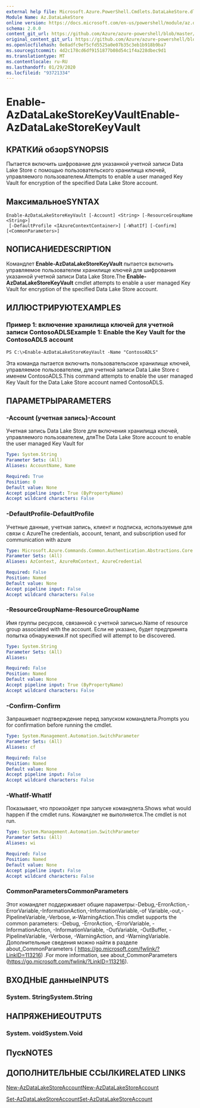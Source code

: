 ```yaml
---
external help file: Microsoft.Azure.PowerShell.Cmdlets.DataLakeStore.dll-Help.xml
Module Name: Az.DataLakeStore
online version: https://docs.microsoft.com/en-us/powershell/module/az.datalakestore/enable-azdatalakestorekeyvault
schema: 2.0.0
content_git_url: https://github.com/Azure/azure-powershell/blob/master/src/DataLakeStore/DataLakeStore/help/Enable-AzDataLakeStoreKeyVault.md
original_content_git_url: https://github.com/Azure/azure-powershell/blob/master/src/DataLakeStore/DataLakeStore/help/Enable-AzDataLakeStoreKeyVault.md
ms.openlocfilehash: 0e8adfc9ef5cfd5525a0e07b35c3eb1b918b9ba7
ms.sourcegitcommit: 4d2c178cd6df9151877b08d54c1f4a228dbec9d1
ms.translationtype: MT
ms.contentlocale: ru-RU
ms.lasthandoff: 01/29/2020
ms.locfileid: "93721334"
---
```

# <span data-ttu-id="f61b2-101">Enable-AzDataLakeStoreKeyVault</span><span class="sxs-lookup"><span data-stu-id="f61b2-101">Enable-AzDataLakeStoreKeyVault</span></span>

## <span data-ttu-id="f61b2-102">КРАТКИй обзор</span><span class="sxs-lookup"><span data-stu-id="f61b2-102">SYNOPSIS</span></span>
<span data-ttu-id="f61b2-103">Пытается включить шифрование для указанной учетной записи Data Lake Store с помощью пользовательского хранилища ключей, управляемого пользователем.</span><span class="sxs-lookup"><span data-stu-id="f61b2-103">Attempts to enable a user managed Key Vault for encryption of the specified Data Lake Store account.</span></span>

## <span data-ttu-id="f61b2-104">Максимальное</span><span class="sxs-lookup"><span data-stu-id="f61b2-104">SYNTAX</span></span>

```
Enable-AzDataLakeStoreKeyVault [-Account] <String> [-ResourceGroupName <String>]
 [-DefaultProfile <IAzureContextContainer>] [-WhatIf] [-Confirm] [<CommonParameters>]
```

## <span data-ttu-id="f61b2-105">NОПИСАНИЕ</span><span class="sxs-lookup"><span data-stu-id="f61b2-105">DESCRIPTION</span></span>
<span data-ttu-id="f61b2-106">Командлет **Enable-AzDataLakeStoreKeyVault** пытается включить управляемое пользователем хранилище ключей для шифрования указанной учетной записи Data Lake Store.</span><span class="sxs-lookup"><span data-stu-id="f61b2-106">The **Enable-AzDataLakeStoreKeyVault** cmdlet attempts to enable a user managed Key Vault for encryption of the specified Data Lake Store account.</span></span>

## <span data-ttu-id="f61b2-107">ИЛЛЮСТРИРУЮТ</span><span class="sxs-lookup"><span data-stu-id="f61b2-107">EXAMPLES</span></span>

### <span data-ttu-id="f61b2-108">Пример 1: включение хранилища ключей для учетной записи ContosoADLS</span><span class="sxs-lookup"><span data-stu-id="f61b2-108">Example 1: Enable the Key Vault for the ContosoADLS account</span></span>
```
PS C:\>Enable-AzDataLakeStoreKeyVault -Name "ContosoADLS"
```

<span data-ttu-id="f61b2-109">Эта команда пытается включить пользовательское хранилище ключей, управляемое пользователем, для учетной записи Data Lake Store с именем ContosoADLS.</span><span class="sxs-lookup"><span data-stu-id="f61b2-109">This command attempts to enable the user managed Key Vault for the Data Lake Store account named ContosoADLS.</span></span>

## <span data-ttu-id="f61b2-110">ПАРАМЕТРЫ</span><span class="sxs-lookup"><span data-stu-id="f61b2-110">PARAMETERS</span></span>

### <span data-ttu-id="f61b2-111">-Account (учетная запись)</span><span class="sxs-lookup"><span data-stu-id="f61b2-111">-Account</span></span>
<span data-ttu-id="f61b2-112">Учетная запись Data Lake Store для включения хранилища ключей, управляемого пользователем, для</span><span class="sxs-lookup"><span data-stu-id="f61b2-112">The Data Lake Store account to enable the user managed Key Vault for</span></span>

```yaml
Type: System.String
Parameter Sets: (All)
Aliases: AccountName, Name

Required: True
Position: 0
Default value: None
Accept pipeline input: True (ByPropertyName)
Accept wildcard characters: False
```

### <span data-ttu-id="f61b2-113">-DefaultProfile</span><span class="sxs-lookup"><span data-stu-id="f61b2-113">-DefaultProfile</span></span>
<span data-ttu-id="f61b2-114">Учетные данные, учетная запись, клиент и подписка, используемые для связи с Azure</span><span class="sxs-lookup"><span data-stu-id="f61b2-114">The credentials, account, tenant, and subscription used for communication with azure</span></span>

```yaml
Type: Microsoft.Azure.Commands.Common.Authentication.Abstractions.Core.IAzureContextContainer
Parameter Sets: (All)
Aliases: AzContext, AzureRmContext, AzureCredential

Required: False
Position: Named
Default value: None
Accept pipeline input: False
Accept wildcard characters: False
```

### <span data-ttu-id="f61b2-115">-ResourceGroupName</span><span class="sxs-lookup"><span data-stu-id="f61b2-115">-ResourceGroupName</span></span>
<span data-ttu-id="f61b2-116">Имя группы ресурсов, связанной с учетной записью.</span><span class="sxs-lookup"><span data-stu-id="f61b2-116">Name of resource group associated with the account.</span></span> <span data-ttu-id="f61b2-117">Если не указано, будет предпринята попытка обнаружения.</span><span class="sxs-lookup"><span data-stu-id="f61b2-117">If not specified will attempt to be discovered.</span></span>

```yaml
Type: System.String
Parameter Sets: (All)
Aliases:

Required: False
Position: Named
Default value: None
Accept pipeline input: True (ByPropertyName)
Accept wildcard characters: False
```

### <span data-ttu-id="f61b2-118">-Confirm</span><span class="sxs-lookup"><span data-stu-id="f61b2-118">-Confirm</span></span>
<span data-ttu-id="f61b2-119">Запрашивает подтверждение перед запуском командлета.</span><span class="sxs-lookup"><span data-stu-id="f61b2-119">Prompts you for confirmation before running the cmdlet.</span></span>

```yaml
Type: System.Management.Automation.SwitchParameter
Parameter Sets: (All)
Aliases: cf

Required: False
Position: Named
Default value: None
Accept pipeline input: False
Accept wildcard characters: False
```

### <span data-ttu-id="f61b2-120">-WhatIf</span><span class="sxs-lookup"><span data-stu-id="f61b2-120">-WhatIf</span></span>
<span data-ttu-id="f61b2-121">Показывает, что произойдет при запуске командлета.</span><span class="sxs-lookup"><span data-stu-id="f61b2-121">Shows what would happen if the cmdlet runs.</span></span> <span data-ttu-id="f61b2-122">Командлет не выполняется.</span><span class="sxs-lookup"><span data-stu-id="f61b2-122">The cmdlet is not run.</span></span>

```yaml
Type: System.Management.Automation.SwitchParameter
Parameter Sets: (All)
Aliases: wi

Required: False
Position: Named
Default value: None
Accept pipeline input: False
Accept wildcard characters: False
```

### <span data-ttu-id="f61b2-123">CommonParameters</span><span class="sxs-lookup"><span data-stu-id="f61b2-123">CommonParameters</span></span>
<span data-ttu-id="f61b2-124">Этот командлет поддерживает общие параметры:-Debug,-ErrorAction,-ErrorVariable,-InformationAction,-InformationVariable,-of Variable,-out,-PipelineVariable,-Verbose, и-WarningAction.</span><span class="sxs-lookup"><span data-stu-id="f61b2-124">This cmdlet supports the common parameters: -Debug, -ErrorAction, -ErrorVariable, -InformationAction, -InformationVariable, -OutVariable, -OutBuffer, -PipelineVariable, -Verbose, -WarningAction, and -WarningVariable.</span></span> <span data-ttu-id="f61b2-125">Дополнительные сведения можно найти в разделе about_CommonParameters ( https://go.microsoft.com/fwlink/?LinkID=113216) .</span><span class="sxs-lookup"><span data-stu-id="f61b2-125">For more information, see about_CommonParameters (https://go.microsoft.com/fwlink/?LinkID=113216).</span></span>

## <span data-ttu-id="f61b2-126">ВХОДНЫЕ данные</span><span class="sxs-lookup"><span data-stu-id="f61b2-126">INPUTS</span></span>

### <span data-ttu-id="f61b2-127">System. String</span><span class="sxs-lookup"><span data-stu-id="f61b2-127">System.String</span></span>

## <span data-ttu-id="f61b2-128">НАПРЯЖЕНИЕ</span><span class="sxs-lookup"><span data-stu-id="f61b2-128">OUTPUTS</span></span>

### <span data-ttu-id="f61b2-129">System. void</span><span class="sxs-lookup"><span data-stu-id="f61b2-129">System.Void</span></span>

## <span data-ttu-id="f61b2-130">Пуск</span><span class="sxs-lookup"><span data-stu-id="f61b2-130">NOTES</span></span>

## <span data-ttu-id="f61b2-131">ДОПОЛНИТЕЛЬНЫЕ ССЫЛКИ</span><span class="sxs-lookup"><span data-stu-id="f61b2-131">RELATED LINKS</span></span>

[<span data-ttu-id="f61b2-132">New-AzDataLakeStoreAccount</span><span class="sxs-lookup"><span data-stu-id="f61b2-132">New-AzDataLakeStoreAccount</span></span>](./New-AzDataLakeStoreAccount.md)

[<span data-ttu-id="f61b2-133">Set-AzDataLakeStoreAccount</span><span class="sxs-lookup"><span data-stu-id="f61b2-133">Set-AzDataLakeStoreAccount</span></span>](./Set-AzDataLakeStoreAccount.md)

